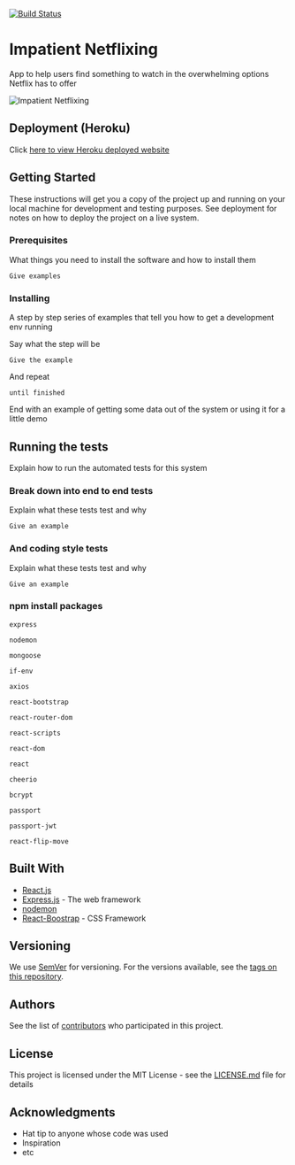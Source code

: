 <a href="https://travis-ci.org/TJANGEL/impatient_netflixing"><img src="https://travis-ci.org/TJANGEL/impatient_netflixing.svg?branch=master" alt="Build Status"></a>

# Impatient Netflixing

App to help users find something to watch in the overwhelming options Netflix has to offer

![Impatient Netflixing](#)

## Deployment (Heroku)

Click [here to view Heroku deployed website](https://peaceful-mountain-84461.herokuapp.com/)

## Getting Started

These instructions will get you a copy of the project up and running on your local machine for development and testing purposes. See deployment for notes on how to deploy the project on a live system.

### Prerequisites

What things you need to install the software and how to install them

```
Give examples
```

### Installing

A step by step series of examples that tell you how to get a development env running

Say what the step will be

```
Give the example
```

And repeat

```
until finished
```

End with an example of getting some data out of the system or using it for a little demo

## Running the tests

Explain how to run the automated tests for this system

### Break down into end to end tests

Explain what these tests test and why

```
Give an example
```

### And coding style tests

Explain what these tests test and why

```
Give an example
```

### npm install packages

`express`

`nodemon`

`mongoose`

`if-env`

`axios`

`react-bootstrap`

`react-router-dom`

`react-scripts`

`react-dom`

`react`

`cheerio`

`bcrypt`

`passport`

`passport-jwt`

`react-flip-move`

## Built With

- [React.js](https://reactjs.org/)
- [Express.js](http://www.dropwizard.io/1.0.2/docs/) - The web framework
- [nodemon](https://nodemon.io/)
- [React-Boostrap](https://react-bootstrap.netlify.com/) - CSS Framework

## Versioning

We use [SemVer](http://semver.org/) for versioning. For the versions available, see the [tags on this repository](https://github.com/your/project/tags).

## Authors

See the list of [contributors](https://github.com/TJANGEL/impatient_netflixing/graphs/contributors) who participated in this project.

## License

This project is licensed under the MIT License - see the [LICENSE.md](LICENSE.md) file for details

## Acknowledgments

- Hat tip to anyone whose code was used
- Inspiration
- etc
